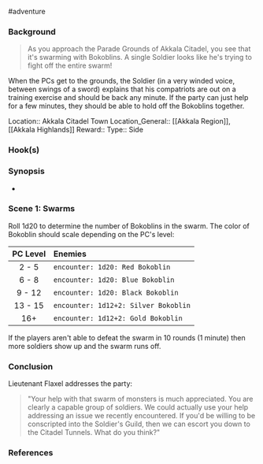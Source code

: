 #adventure 

### Background

>As you approach the Parade Grounds of Akkala Citadel, you see that it's swarming with Bokoblins. A single Soldier looks like he's trying to fight off the entire swarm!

When the PCs get to the grounds, the Soldier (in a very winded voice, between swings of a sword) explains that his compatriots are out on a training exercise and should be back any minute. If the party can just help for a few minutes, they should be able to hold off the Bokoblins together.

Location:: Akkala Citadel Town
Location_General:: [[Akkala Region]], [[Akkala Highlands]]
Reward:: 
Type:: Side

### Hook(s)


### Synopsis

- 

### Scene 1: Swarms

Roll 1d20 to determine the number of Bokoblins in the swarm. The color of Bokoblin should scale depending on the PC's level:

| PC Level | Enemies                              |
|:--------:|:------------------------------------ |
|  2 - 5   | `encounter: 1d20: Red Bokoblin`      |
|  6 - 8   | `encounter: 1d20: Blue Bokoblin`     |
|  9 - 12  | `encounter: 1d20: Black Bokoblin`    |
| 13 - 15  | `encounter: 1d12+2: Silver Bokoblin` |
|   16+    | `encounter: 1d12+2: Gold Bokoblin`   |

If the players aren't able to defeat the swarm in 10 rounds (1 minute) then more soldiers show up and the swarm runs off.

### Conclusion

Lieutenant Flaxel addresses the party:

>"Your help with that swarm of monsters is much appreciated. You are clearly a capable group of soldiers. We could actually use your help addressing an issue we recently encountered. If you'd be willing to be conscripted into the Soldier's Guild, then we can escort you down to the Citadel Tunnels. What do you think?"

### References
